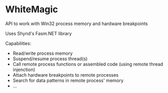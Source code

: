 WhiteMagic
=========

API to work with Win32 process memory and hardware breakpoints

Uses Shynd's Fasm.NET library


Capabilities:
* Read/write process memory 
* Suspend/resume process thread(s)
* Call remote process functions or assembled code (using remote thread injenction)
* Attach hardware breakpoints to remote processes
* Search for data patterns in remote process' memory
* ...

